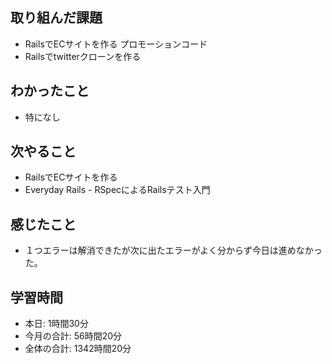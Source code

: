 ## 取り組んだ課題
- RailsでECサイトを作る プロモーションコード
- Railsでtwitterクローンを作る
## わかったこと
- 特になし
## 次やること
- RailsでECサイトを作る
- Everyday Rails - RSpecによるRailsテスト入門
## 感じたこと
- １つエラーは解消できたが次に出たエラーがよく分からず今日は進めなかった。
## 学習時間
- 本日: 1時間30分
- 今月の合計: 56時間20分
- 全体の合計: 1342時間20分
